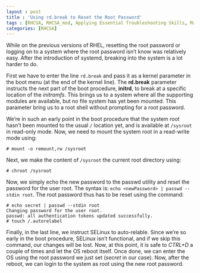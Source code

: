 ```yaml
---
layout : post
title : 'Using rd.break to Reset the Root Password'
tags : [RHCSA, RHCSA_mod, Applying Essential Troubleshooting Skills, Making Grub Changes persistent]
categories: [RHCSA]
---
```



While on the previous versions of RHEL, resetting the root password or
logging on to a system where the root password isn’t know was relatively
easy. After the introduction of systemd, breaking into the system is a
lot harder to do.

First we have to enter the line `rd.break` and pass it as a kernel
parameter in the boot menu (at the end of the kernel line). The
**rd.break** parameter instructs the next part of the boot procedure,
**initrd**, to break at a specific location of the *initramfs*. This
brings us to a system where all the supporting modules are available,
but no file system has yet been mounted. This parameter bring us to a
root shell without prompting for a root password.

We’re in such an early point in the boot procedure that the system root
hasn’t been mounted to the usual `/` location yet, and is available at
`/sysroot` in read-only mode. Now, we need to mount the system root in a
read-write mode using:

``` console
# mount -o remount,rw /sysroot
```

Next, we make the content of `/sysroot` the current root directory
using:

``` console
# chroot /sysroot
```

Now, we simply echo the new password to the passwd utility and reset the
password for the user root. The syntax is: `echo <newPassword> | passwd
--stdin root`. The root password thus has to be reset using the command:

``` console
# echo secret | passwd --stdin root
Changing password for the user root.
passwd: all authentication tokens updated successfully.
# touch /.autorelabel
```

Finally, in the last line, we instruct SELinux to auto-relable. Since
we’re so early in the boot procedure, SELinux isn’t functional, and if
we skip this command, our changes will be lost. Now, at this point, it
is safe to *CTRL+D* a couple of times and let the OS reboot itself. Once
done, we can enter the OS using the root password we just set (*secret*
in our case). Now, after the reboot, we can login to the system as root
using the new root password.
